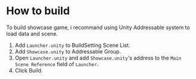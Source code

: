 # How to build

To build showcase game, i recommand using Unity Addressable system to load data and scene.

1. Add ``Launcher.unity`` to BuildSetting Scene List.
2. Add ``Showcase.unity`` to Addressable Group.
3. Open ``Launcher.unity`` and add ``Showcase.unity``'s address to the `Main Scene Reference` field of ``Launcher``.
4. Click Build.
